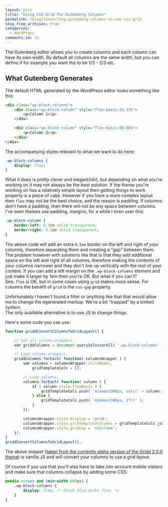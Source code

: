 ```yaml
---
layout: post
title: "Using CSS Grid for Gutenberg Columns"
permalink: /blog/converting-gutenberg-columns-to-use-css-grid
skip_from_archives: true
categories:
  - WordPress
comments_id: 12
---
```


The Gutenberg editor allows you to create columns and each column can have its own width. By default all columns are the same width, but you can define if for example you want the to be 1/3 - 2/3 etc.

## What Gutenberg Generates

The default HTML generated by the WordPress editor looks something like this:

```html
<div class="wp-block-columns">
    <div class="wp-block-column" style="flex-basis:33.33%">
        <p>Column 1</p>
    </div>

    <div class="wp-block-column" style="flex-basis:66.66%">
        <p>Column 2</p>
    </div>
</div>
```

The accompanying styles relevant to what we want to do here:

```css
.wp-block-columns {
    display: flex;
}
```

What it does is pretty clever and elegant(ish), but depending on what you're working on it may not always be the best solution. If the theme you're working on has a relatively simple layout then getting things to work properly is a piece of cake. However if you have a more complex layout then `flex` may not be the best choice, and the reason is padding. If columns don't have a padding, then there will not be any space between columns. I've seen themes use padding, margins, for a while I even user this:

```css
.wp-block-column {
    border-left: 0.5em solid transparent;
    border-right: 0.5em solid transparent;
}
```
The above code will add an extra `0.5em` border on the left and right of your columns, therefore separating them and creating a "gap" between them. The problem however with solutions like that is that they add additional space on the left and right of all columns, therefore making the contents of your columns narrower and they don't line up vertically with the rest of your content. If you can add a left margin on the `.wp-block-columns` element and just make it larger by 1em then you're OK. But what if you can't?  
See, `flex` is OK, but in some cases using `grid` makes more sense. For columns the benefit of `grid` is the `css-gap` property.

Unfortunately I haven't found a filter or anything like that that would allow me to change the egenerated markup. We're a bit "trapped" by a limited system.  
The only available alternative is to use JS to change things.

Here's some code you can use:

```js
function griddConvertColumnsToGridLayout() {

    // Get all column-wrappers.
	var griddColumns = document.querySelectorAll( '.wp-block-columns' );

    // Loop column-wrappers.
	griddColumns.forEach( function( columnsWrapper ) {
		var columns = columnsWrapper.childNodes,
			gridTemplateCols = [];

        // Loop columns.
		columns.forEach( function( column ) {
			if ( column.style.flexBasis ) {
				gridTemplateCols.push( 'minmax(300px, calc(' + column.style.flexBasis + ' - 0.5em))'  );
			} else {
				gridTemplateCols.push( 'minmax(300px, 1fr)' );
			}
		});

		columnsWrapper.style.display = 'grid';
		columnsWrapper.style.gridTemplateColumns = gridTemplateCols.join( ' ' );
		columnsWrapper.style.gridGap = 'calc(1em';
	});
}
griddConvertColumnsToGridLayout();
```

The above snippet ([taken from the currently alpha version of the Gridd 2.0.0 theme](https://github.com/wplemon/gridd/blob/92fb296378481d17afd8a0e430414d4661ae7afb/assets/js/convert-columns-to-grid.js)) is vanilla JS and will convert your columns to use a grid layout.

Of course if you use that you'll also have to take into account mobile visitors and make sure that columns collapse by adding some CSS:

```css
@media screen and (min-width:600px) {
    .wp-block-columns {
        display: flex; /* block also works fine. */
    }
}
```
